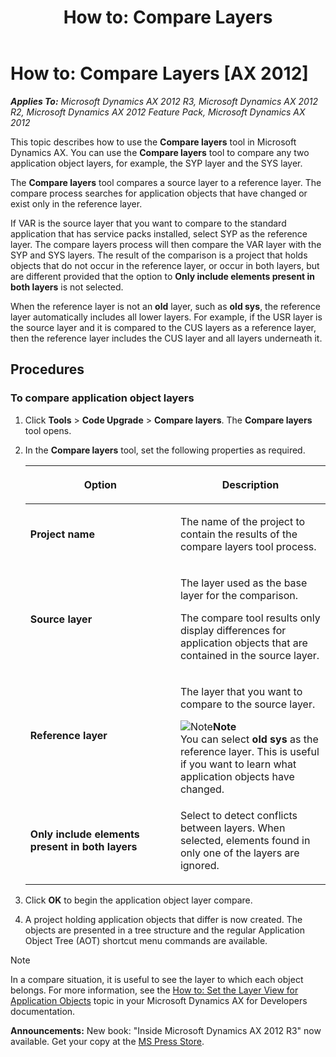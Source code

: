 ﻿---
title: 'How to: Compare Layers'
TOCTitle: 'How to: Compare Layers'
ms:assetid: f859af7e-78a8-49d0-afa8-05ae8426a0e3
ms:mtpsurl: https://msdn.microsoft.com/en-us/library/Aa890665(v=AX.60)
ms:contentKeyID: 35253667
ms.date: 05/18/2015
mtps_version: v=AX.60
---

# How to: Compare Layers [AX 2012]


_**Applies To:** Microsoft Dynamics AX 2012 R3, Microsoft Dynamics AX 2012 R2, Microsoft Dynamics AX 2012 Feature Pack, Microsoft Dynamics AX 2012_

This topic describes how to use the **Compare layers** tool in Microsoft Dynamics AX. You can use the **Compare layers** tool to compare any two application object layers, for example, the SYP layer and the SYS layer.

The **Compare layers** tool compares a source layer to a reference layer. The compare process searches for application objects that have changed or exist only in the reference layer.

If VAR is the source layer that you want to compare to the standard application that has service packs installed, select SYP as the reference layer. The compare layers process will then compare the VAR layer with the SYP and SYS layers. The result of the comparison is a project that holds objects that do not occur in the reference layer, or occur in both layers, but are different provided that the option to **Only include elements present in both layers** is not selected.

When the reference layer is not an **old** layer, such as **old sys**, the reference layer automatically includes all lower layers. For example, if the USR layer is the source layer and it is compared to the CUS layers as a reference layer, then the reference layer includes the CUS layer and all layers underneath it.

## Procedures

### To compare application object layers

1.  Click **Tools** \> **Code Upgrade** \> **Compare layers**. The **Compare layers** tool opens.

2.  In the **Compare layers** tool, set the following properties as required.
    
    <table>
    <colgroup>
    <col style="width: 50%" />
    <col style="width: 50%" />
    </colgroup>
    <thead>
    <tr class="header">
    <th><p>Option</p></th>
    <th><p>Description</p></th>
    </tr>
    </thead>
    <tbody>
    <tr class="odd">
    <td><p><strong>Project name</strong></p></td>
    <td><p>The name of the project to contain the results of the compare layers tool process.</p></td>
    </tr>
    <tr class="even">
    <td><p><strong>Source layer</strong></p></td>
    <td><p>The layer used as the base layer for the comparison.</p>
    <p>The compare tool results only display differences for application objects that are contained in the source layer.</p></td>
    </tr>
    <tr class="odd">
    <td><p><strong>Reference layer</strong></p></td>
    <td><p>The layer that you want to compare to the source layer.</p>
    <div class="mtps-table">
    <div class="mtps-row">
    <img src="images/Aa589339.alert_note(en-us,AX.60).gif" title="Note" alt="Note" class="note" /><strong>Note</strong>
    </div>
    <div class="mtps-row">
    You can select <strong>old sys</strong> as the reference layer. This is useful if you want to learn what application objects have changed.
    </div>
    </div></td>
    </tr>
    <tr class="even">
    <td><p><strong>Only include elements present in both layers</strong></p></td>
    <td><p>Select to detect conflicts between layers. When selected, elements found in only one of the layers are ignored.</p></td>
    </tr>
    </tbody>
    </table>


3.  Click **OK** to begin the application object layer compare.

4.  A project holding application objects that differ is now created. The objects are presented in a tree structure and the regular Application Object Tree (AOT) shortcut menu commands are available.


> [!NOTE]
> <P>In a compare situation, it is useful to see the layer to which each object belongs. For more information, see the <A href="http://go.microsoft.com/fwlink/?linkid=134514">How to: Set the Layer View for Application Objects</A> topic in your Microsoft Dynamics AX for Developers documentation.</P>


  
**Announcements:** New book: "Inside Microsoft Dynamics AX 2012 R3" now available. Get your copy at the [MS Press Store](https://www.microsoftpressstore.com/store/inside-microsoft-dynamics-ax-2012-r3-9780735685109).

